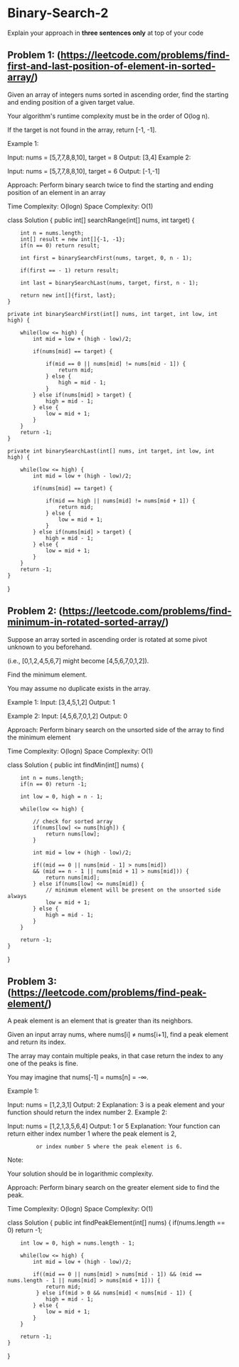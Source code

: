 # Binary-Search-2
Explain your approach in **three sentences only** at top of your code


## Problem 1: (https://leetcode.com/problems/find-first-and-last-position-of-element-in-sorted-array/)

Given an array of integers nums sorted in ascending order, find the starting and ending position of a given target value.

Your algorithm's runtime complexity must be in the order of O(log n).

If the target is not found in the array, return [-1, -1].

Example 1:

Input: nums = [5,7,7,8,8,10], target = 8
Output: [3,4]
Example 2:

Input: nums = [5,7,7,8,8,10], target = 6
Output: [-1,-1]

Approach: Perform binary search twice to find the starting and ending position of an element in an array

Time Complexity: O(logn)
Space Complexity: O(1)

class Solution {
public int[] searchRange(int[] nums, int target) {

        int n = nums.length;
        int[] result = new int[]{-1, -1};
        if(n == 0) return result;

        int first = binarySearchFirst(nums, target, 0, n - 1);

        if(first == - 1) return result; 

        int last = binarySearchLast(nums, target, first, n - 1);

        return new int[]{first, last};
    }

    private int binarySearchFirst(int[] nums, int target, int low, int high) {

        while(low <= high) {
            int mid = low + (high - low)/2;

            if(nums[mid] == target) {

                if(mid == 0 || nums[mid] != nums[mid - 1]) {
                    return mid;
                } else {
                    high = mid - 1;
                }
            } else if(nums[mid] > target) {
                high = mid - 1;
            } else {
                low = mid + 1;
            }
        }
        return -1;
    }

    private int binarySearchLast(int[] nums, int target, int low, int high) {

        while(low <= high) {
            int mid = low + (high - low)/2;

            if(nums[mid] == target) {

                if(mid == high || nums[mid] != nums[mid + 1]) {
                    return mid;
                } else {
                    low = mid + 1;
                }
            } else if(nums[mid] > target) {
                high = mid - 1;
            } else {
                low = mid + 1;
            }
        }
        return -1;
    }
}

## Problem 2: (https://leetcode.com/problems/find-minimum-in-rotated-sorted-array/)

Suppose an array sorted in ascending order is rotated at some pivot unknown to you beforehand.

(i.e., [0,1,2,4,5,6,7] might become [4,5,6,7,0,1,2]).

Find the minimum element.

You may assume no duplicate exists in the array.

Example 1:
Input: [3,4,5,1,2]
Output: 1

Example 2:
Input: [4,5,6,7,0,1,2]
Output: 0

Approach: Perform binary search on the unsorted side of the array to find the minimum element

Time Complexity: O(logn)
Space Complexity: O(1)

class Solution {
public int findMin(int[] nums) {

        int n = nums.length;
        if(n == 0) return -1;
        
        int low = 0, high = n - 1;

        while(low <= high) {

            // check for sorted array
            if(nums[low] <= nums[high]) {
                return nums[low];
            }

            int mid = low + (high - low)/2;

            if((mid == 0 || nums[mid - 1] > nums[mid]) 
            && (mid == n - 1 || nums[mid + 1] > nums[mid])) {
                return nums[mid];
            } else if(nums[low] <= nums[mid]) {
                // minimum element will be present on the unsorted side always
                low = mid + 1;
            } else {
                high = mid - 1;
            }
        }

        return -1;
    }
}

## Problem 3: (https://leetcode.com/problems/find-peak-element/)
A peak element is an element that is greater than its neighbors.

Given an input array nums, where nums[i] ≠ nums[i+1], find a peak element and return its index.

The array may contain multiple peaks, in that case return the index to any one of the peaks is fine.

You may imagine that nums[-1] = nums[n] = -∞.

Example 1:

Input: nums = [1,2,3,1]
Output: 2
Explanation: 3 is a peak element and your function should return the index number 2.
Example 2:

Input: nums = [1,2,1,3,5,6,4]
Output: 1 or 5 
Explanation: Your function can return either index number 1 where the peak element is 2, 

             or index number 5 where the peak element is 6.
Note:

Your solution should be in logarithmic complexity.

Approach: Perform binary search on the greater element side to find the peak.

Time Complexity: O(logn)
Space Complexity: O(1)

class Solution {
public int findPeakElement(int[] nums) {
if(nums.length == 0) return -1;

        int low = 0, high = nums.length - 1;

        while(low <= high) {
            int mid = low + (high - low)/2;

            if((mid == 0 || nums[mid] > nums[mid - 1]) && (mid == nums.length - 1 || nums[mid] > nums[mid + 1])) {
                return mid;
             } else if(mid > 0 && nums[mid] < nums[mid - 1]) {
                high = mid - 1;
            } else {
                low = mid + 1;
            }
        }

        return -1;
    }
}
